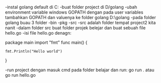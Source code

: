 -instal golang default di C:
-buat folder project di D/golang
-ubah environment variable windows GOPATH dengan
  pada user variables tambahkan GOPATH dan valuenya ke folder golang
  D:\golang
-pada folder golang buau 3 folder
  -bin
  -pkg
  -src
-src adalah folder tempat project2 kita nanit
-dalam folder src buat folder projek belejar dan buat sebuah file hello.go
-isi file hello.go denagn:

package main
import "fmt"
func main() {

	fmt.Println("Hello world")
}

-run project dengan masuk cmd pada folder belajar dan run:
 go run .     atau go run hello.go
